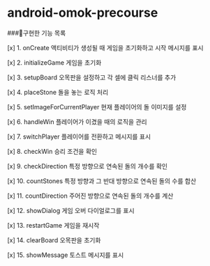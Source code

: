 # android-omok-precourse

###🎯구현한 기능 목록

[x] 1. onCreate
액티비티가 생성될 때 게임을 초기화하고 시작 메시지를 표시

[x] 2. initializeGame
게임을 초기화

[x] 3. setupBoard
오목판을 설정하고 각 셀에 클릭 리스너를 추가

[x] 4. placeStone
돌을 놓는 로직 처리

[x] 5. setImageForCurrentPlayer
현재 플레이어의 돌 이미지를 설정

[x] 6. handleWin
플레이어가 이겼을 때의 로직을 관리

[x] 7. switchPlayer
플레이어를 전환하고 메시지를 표시

[x] 8. checkWin
승리 조건을 확인

[x] 9. checkDirection
특정 방향으로 연속된 돌의 개수를 확인

[x] 10. countStones
특정 방향과 그 반대 방향으로 연속된 돌의 수를 합산

[x] 11. countDirection
주어진 방향으로 연속된 돌의 개수를 계산

[x] 12. showDialog
게임 오버 다이얼로그를 표시

[x] 13. restartGame
게임을 재시작

[x] 14. clearBoard
오목판을 초기화

[x] 15. showMessage
토스트 메시지를 표시